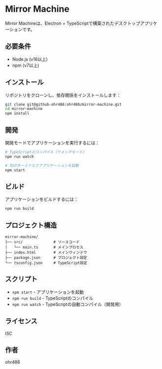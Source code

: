 # Mirror Machine

Mirror Machineは、Electron + TypeScriptで構築されたデスクトップアプリケーションです。

## 必要条件

- Node.js (v16以上)
- npm (v7以上)

## インストール

リポジトリをクローンし、依存関係をインストールします：

```bash
git clone git@github-ohr486:ohr486/mirror-machine.git
cd mirror-machine
npm install
```

## 開発

開発モードでアプリケーションを実行するには：

```bash
# TypeScriptのコンパイル（ウォッチモード）
npm run watch

# 別のターミナルでアプリケーションを起動
npm start
```

## ビルド

アプリケーションをビルドするには：

```bash
npm run build
```

## プロジェクト構造

```
mirror-machine/
├── src/              # ソースコード
│   └── main.ts       # メインプロセス
├── index.html        # メインウィンドウ
├── package.json      # プロジェクト設定
└── tsconfig.json     # TypeScript設定
```

## スクリプト

- `npm start` - アプリケーションを起動
- `npm run build` - TypeScriptのコンパイル
- `npm run watch` - TypeScriptの自動コンパイル（開発用）

## ライセンス

ISC

## 作者

ohr486 